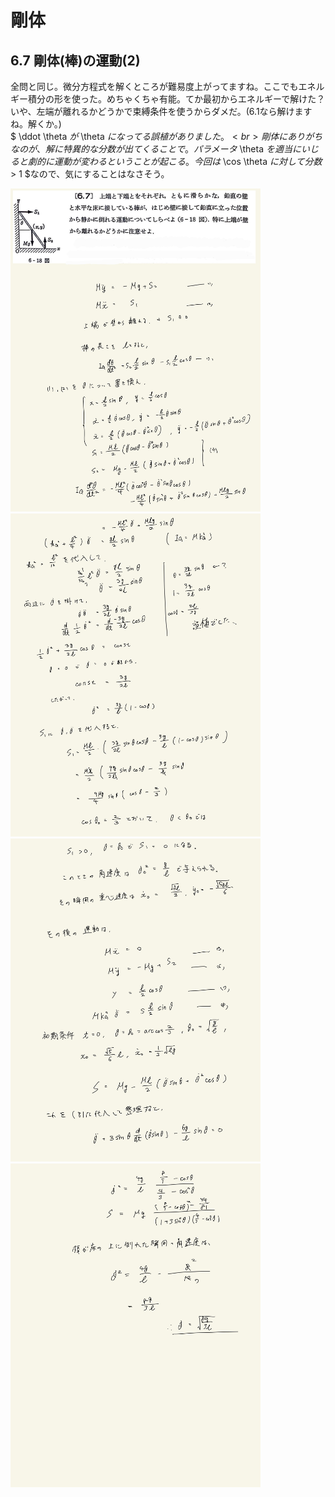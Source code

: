 <script type="text/javascript" async src="https://cdnjs.cloudflare.com/ajax/libs/mathjax/2.7.7/MathJax.js?config=TeX-MML-AM_CHTML">

</script>

<script type="text/x-mathjax-config">
 MathJax.Hub.Config({
 tex2jax: {
 inlineMath: [['$', '$'] ],
 displayMath: [ ['$$','$$'], ["\\[","\\]"] ]
 }
 });
</script>

# 剛体
## 6.7 剛体(棒)の運動(2)


全問と同じ。微分方程式を解くところが難易度上がってますね。ここでもエネルギー積分の形を使った。めちゃくちゃ有能。てか最初からエネルギーで解けた？いや、左端が離れるかどうかで束縛条件を使うからダメだ。(6.1なら解けますね。解くか。)
<br>
$ \ddot \theta $が$ \theta $になってる誤植がありました。
<br>
剛体にありがちなのが、解に特異的な分数が出てくることで。パラメータ$ \theta $を適当にいじると劇的に運動が変わるということが起こる。今回は$ \cos \theta $に対して分数$ > 1 $なので、気にすることはなさそう。
<br>

<img width="400" alt="rikigaku-158" src="./images/rb-7/rikigaku-158.jpg">
<img width="400" alt="rikigaku-159" src="./images/rb-7/rikigaku-159.jpg">
<img width="400" alt="rikigaku-160" src="./images/rb-7/rikigaku-160.jpg">
<img width="400" alt="rikigaku-161" src="./images/rb-7/rikigaku-161.jpg">
